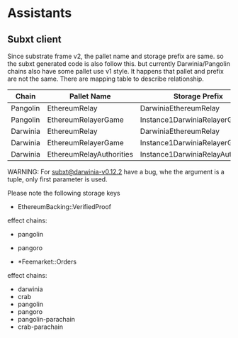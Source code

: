 Assistants
===

## Subxt client

Since substrate frame v2, the pallet name and storage prefix are same. so the
subxt generated code is also follow this. but currently Darwinia/Pangolin chains
also have some pallet use v1 style. It happens that pallet and prefix are not
the same. There are mapping table to describe relationship.

| Chain    | Pallet Name              | Storage Prefix                    |
| -------- | ------------------------ | --------------------------------- |
| Pangolin | EthereumRelay            | DarwiniaEthereumRelay             |
| Pangolin | EthereumRelayerGame      | Instance1DarwiniaRelayerGame      |
| Darwinia | EthereumRelay            | DarwiniaEthereumRelay             |
| Darwinia | EthereumRelayerGame      | Instance1DarwiniaRelayerGame      |
| Darwinia | EthereumRelayAuthorities | Instance1DarwiniaRelayAuthorities |

WARNING:
For [subxt@darwinia-v0.12.2](https://github.com/darwinia-network/subxt/tree/darwinia-v0.12.2)
have a bug, whe the argument is a tuple, only first parameter is used.

Please note the following storage keys

- EthereumBacking::VerifiedProof

effect chains:
- pangolin
- pangoro


- *Feemarket::Orders

effect chains:
- darwinia
- crab
- pangolin
- pangoro
- pangolin-parachain
- crab-parachain
